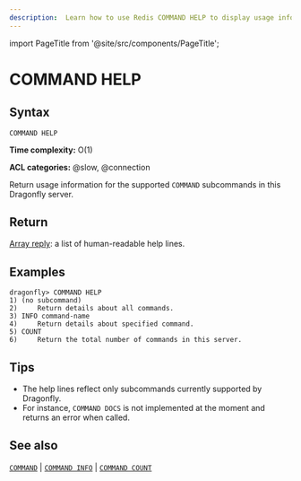```yaml
---
description:  Learn how to use Redis COMMAND HELP to display usage information for COMMAND subcommands.
---
```


import PageTitle from '@site/src/components/PageTitle';

# COMMAND HELP

<PageTitle title="Redis COMMAND HELP Command (Documentation) | Dragonfly" />

## Syntax

    COMMAND HELP 

**Time complexity:** O(1)

**ACL categories:** @slow, @connection

Return usage information for the supported `COMMAND` subcommands in this Dragonfly server.

## Return

[Array reply](https://redis.io/docs/latest/develop/reference/protocol-spec/#arrays): a list of human-readable help lines.

## Examples

```shell
dragonfly> COMMAND HELP
1) (no subcommand)
2)     Return details about all commands.
3) INFO command-name
4)     Return details about specified command.
5) COUNT
6)     Return the total number of commands in this server.
```

## Tips

- The help lines reflect only subcommands currently supported by Dragonfly.
- For instance, `COMMAND DOCS` is not implemented at the moment and returns an error when called.


## See also

[`COMMAND`](./command.md) | [`COMMAND INFO`](./command-info.md) | [`COMMAND COUNT`](./command-count.md)
